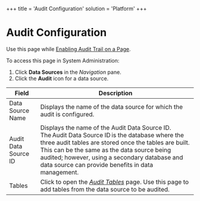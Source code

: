 +++
title = 'Audit Configuration'
solution = 'Platform'
+++

# Audit Configuration

<div class="use">

Use this page while [Enabling Audit Trail on a
Page](../../WebApp_Dev/Enable_Audit_Trail_on_a_Page.htm).

</div>

To access this page in System Administration:

1.  Click **Data Sources** in the *Navigation* pane.
2.  Click the **Audit** icon for a data
source.

| Field                | Description                                                                                                                                                                                                                                                                                                    |
| -------------------- | -------------------------------------------------------------------------------------------------------------------------------------------------------------------------------------------------------------------------------------------------------------------------------------------------------------- |
| Data Source Name     | Displays the name of the data source for which the audit is configured.                                                                                                                                                                                                                                        |
| Audit Data Source ID | Displays the name of the Audit Data Source ID. The Audit Data Source ID is the database where the three audit tables are stored once the tables are built. This can be the same as the data source being audited; however, using a secondary database and data source can provide benefits in data management. |
| Tables               | Click to open the *[Audit Tables](Audit_Tables.htm)* page. Use this page to add tables from the data source to be audited.                                                                                                                                                                                     |
